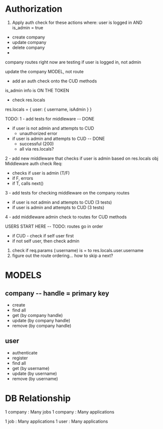 
# Authorization

1. Apply auth check for these actions where:
        user is logged in AND is_admin = true
- create company
- update company
- delete company
-


company routes right now are testing if user is logged in, not admin

update the company MODEL, not route
- add an auth check onto the CUD methods

is_admin info is ON THE TOKEN
- check res.locals

res.locals =
    { user: {
            username,
            isAdmin
        }
    }


TODO:
1 - add tests for middleware -- DONE
- if user is not admin and attempts to CUD
    - unauthorized error
- if user is admin and attempts to CUD -- DONE
    - successful (200)
    - all via res.locals?

2 - add new middleware that checks if user is admin based on res.locals obj
Middleware auth check Req:
- checks if user is admin (T/F)
- if F, errors
- if T, calls next()

3 - add tests for checking middleware on the company routes
- if user is not admin and attempts to CUD (3 tests)
- if user is admin and attempts to CUD (3 tests)

4 - add middleware admin check to routes for CUD methods


USERS
START HERE -- TODO:
routes go in order
- if CUD - check if self user first
- if not self user, then check admin


1. check if req.params (:username) is = to res.locals.user.username
2. figure out the route ordering... how to skip a next?






# MODELS

## company -- handle = primary key
- create
- find all
- get (by company handle)
- update (by company handle)
- remove (by company handle)

## user
- authenticate
- register
- find all
- get (by username)
- update (by username)
- remove (by username)


# DB Relationship

1 company : Many jobs
    1 company : Many applications


1 job : Many applications
1 user : Many applications


